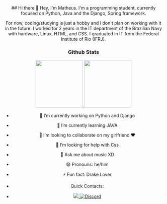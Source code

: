 <div align="center">
## Hi there 👋
Hey, I'm Matheus. I'm a programming student, currently focused on Python, Java and the Django, Spring framework. 

For now, coding/studying is just a hobby and I don't plan on working with it in the future. I worked for 2 years in the IT department of the Brazilian Navy with hardware, Linux, HTML, and CSS. I graduated in IT from the Federal Institute of Rio (IFRJ).
### Github Stats
<div>
  <a href=https://github.com/oi100matheus>
  <a href="#">
  <img src="https://github-readme-stats.vercel.app/api?username=oi100matheus&theme=transparent&show_icons=true" height="150">
  <img src="https://github-readme-stats.vercel.app/api/top-langs/?username=oi100matheus&layout=compact&theme=transparent&show_icons=true&hide=css,html" height = "150"> 
  </a>
</div>

- 🔭 I’m currently working on Python and Django
- 🌱 I’m currently learning JAVA
- 👯 I’m looking to collaborate on my girlfriend ❤
- 🤔 I’m looking for help with Css
- 💬 Ask me about music XD
- 😄 Pronouns: he/him
- ⚡ Fun fact: Drake Lover

- Quick Contacts:
- <p> 
  <a href="https://matheusrangel.netlify.app/" target="_blank">
    <img src="https://img.shields.io/badge/Portfolio-00BB00?style=for-the-badge"/>
  </a> 
  <a href="https://www.instagram.com/irangel_matheus/" target="_blank" >
    <img alt="Discord" src="https://img.shields.io/badge/Instagram-E4405F?style=for-the-badge&logo=instagram&logoColor=white"/>
  </a> 
  <!--
  <a href="https://www.youtube.com/channel/UCyPwE2HDDO_GCLzQHuXVH-g" target="_blank">
    <img src="https://img.shields.io/badge/YouTube-FF0000?style=for-the-badge&logo=youtube&logoColor=white"/>
  </a>
  <a href="https://dev.to/eticialima" target="_blank">
    <img alt="dev.to" src="https://img.shields.io/badge/dev.to-0A0A0A?style=for-the-badge&logo=devdotto&logoColor=white"/>
  </a>   
  <a href="https://www.behance.net/eticialima" target="_blank">
    <img alt="Behance" src="https://img.shields.io/badge/-Behance-blue?style=for-the-badge&logo=behance&logoColor=white"/>
  </a>
  !-->
</p>
</div>


